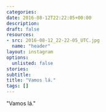 ```yaml
---
categories:
date: 2016-08-12T22:22:05+00:00
description:
draft: false
resources:
- src: 2016-08-12_22-22-05_UTC.jpg
  name: "header"
layout: instagram
options:
  unlisted: false
stories:
subtitle:
title: "Vamos lá."
tags: []
---
```


"Vamos lá."
